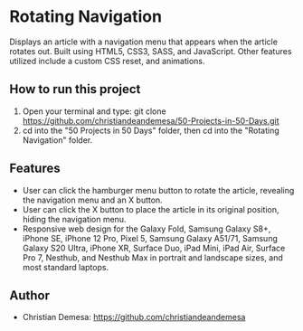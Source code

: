 # Rotating Navigation

Displays an article with a navigation menu that appears when the article rotates out. Built using HTML5, CSS3, SASS, and JavaScript. Other features utilized include a 
custom CSS reset, and animations.

## How to run this project
1. Open your terminal and type: git clone https://github.com/christiandeandemesa/50-Projects-in-50-Days.git
2. cd into the "50 Projects in 50 Days" folder, then cd into the "Rotating Navigation" folder.

## Features
- User can click the hamburger menu button to rotate the article, revealing the navigation menu and an X button.
- User can click the X button to place the article in its original position, hiding the navigation menu.
- Responsive web design for the Galaxy Fold, Samsung Galaxy S8+, iPhone SE, iPhone 12 Pro, Pixel 5, Samsung Galaxy A51/71, Samsung Galaxy S20 Ultra, iPhone XR, Surface 
  Duo, iPad Mini, iPad Air, Surface Pro 7, Nesthub, and Nesthub Max in portrait and landscape sizes, and most standard laptops.

## Author
- Christian Demesa: https://github.com/christiandeandemesa
